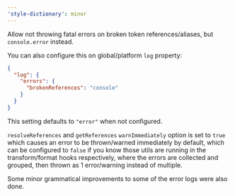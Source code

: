 ```yaml
---
'style-dictionary': minor
---
```


Allow not throwing fatal errors on broken token references/aliases, but `console.error` instead.

You can also configure this on global/platform `log` property:

```json
{
  "log": {
    "errors": {
      "brokenReferences": "console"
    }
  }
}
```

This setting defaults to `"error"` when not configured.

`resolveReferences` and `getReferences` `warnImmediately` option is set to `true` which causes an error to be thrown/warned immediately by default, which can be configured to `false` if you know those utils are running in the transform/format hooks respectively, where the errors are collected and grouped, then thrown as 1 error/warning instead of multiple.

Some minor grammatical improvements to some of the error logs were also done.
